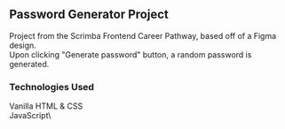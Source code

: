 ## Password Generator Project
Project from the Scrimba Frontend Career Pathway, based off of a Figma design.\
Upon clicking "Generate password" button, a random password is generated. 
### Technologies Used
Vanilla HTML & CSS\
JavaScript\